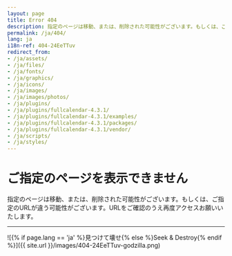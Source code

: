 ```yaml
---
layout: page
title: Error 404
description: 指定のページは移動、または、削除された可能性がございます。もしくは、ご指定のURLが違う可能性がございます。URLをご確認のうえ再度アクセスお願いいたします。
permalink: /ja/404/
lang: ja
i18n-ref: 404-24EeTTuv
redirect_from:
- /ja/assets/
- /ja/files/
- /ja/fonts/
- /ja/graphics/
- /ja/icons/
- /ja/images/
- /ja/images/photos/
- /ja/plugins/
- /ja/plugins/fullcalendar-4.3.1/
- /ja/plugins/fullcalendar-4.3.1/examples/
- /ja/plugins/fullcalendar-4.3.1/packages/
- /ja/plugins/fullcalendar-4.3.1/vendor/
- /ja/scripts/
- /ja/styles/
---
```


# ご指定のページを表示できません

指定のページは移動、または、削除された可能性がございます。もしくは、ご指定のURLが違う可能性がございます。URLをご確認のうえ再度アクセスお願いいたします。

<hr>

![{% if page.lang == 'ja' %}見つけて壊せ{% else %}Seek & Destroy{% endif %}]({{ site.url }}/images/404-24EeTTuv-godzilla.png)
